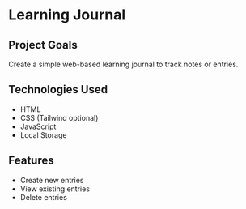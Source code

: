 # Learning Journal

## Project Goals
Create a simple web-based learning journal to track notes or entries.

## Technologies Used
- HTML
- CSS (Tailwind optional)
- JavaScript
- Local Storage

## Features
- Create new entries
- View existing entries
- Delete entries
